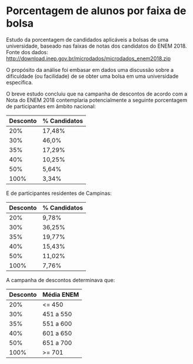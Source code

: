 # Porcentagem de alunos por faixa de bolsa    

Estudo da porcentagem de candidados aplicáveis a bolsas de uma universidade, baseado nas faixas de notas dos candidatos do ENEM 2018. 
Fonte dos dados: http://download.inep.gov.br/microdados/microdados_enem2018.zip

O propósito da análise foi embasar em dados uma discussão sobre a dificuldade (ou facilidade) de se obter uma bolsa em uma universidade específica.

O breve estudo concluiu que na campanha de descontos de acordo com a Nota do ENEM 2018 contemplaria potencialmente a seguinte porcentagem de participantes em âmbito nacional:

|Desconto|% Candidatos|
|---|---|
|20%|17,48%|
|30%|46,0%|
|35%|17,29%|
|40%|10,25%|
|50%|5,64%|
|100%|3,34%|

E de participantes residentes de Campinas:

|Desconto|% Candidatos|
|---|---|
|20%|9,78%|
|30%|36,25%|
|35%|19,77%|
|40%|15,43%|
|50%|11,02%|
|100%|7,76%|

A campanha de descontos determinava que:

|Desconto|Média ENEM|
|---|---|
|20%|<= 450|
|30%|451 a 550|
|35%|551 a 600|
|40%|601 a 650|
|50%|651 a 700|
|100%|>= 701|
